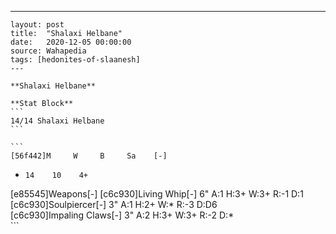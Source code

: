 ---
    layout: post
    title:  "Shalaxi Helbane"
    date:   2020-12-05 00:00:00
    source: Wahapedia
    tags: [hedonites-of-slaanesh]
    ---
    
    **Shalaxi Helbane**
    
    **Stat Block**
    ```
    14/14 Shalaxi Helbane
    ```
    
    ```
    [56f442]M     W     B     Sa    [-]
*     14    10    4+    
[e85545]Weapons[-]
[c6c930]Living Whip[-]
6"     A:1    H:3+   W:3+   R:-1   D:1   
[c6c930]Soulpiercer[-]
3"     A:1    H:2+   W:*    R:-3   D:D6  
[c6c930]Impaling Claws[-]
3"     A:2    H:3+   W:3+   R:-2   D:*   
    ```
    
    
    